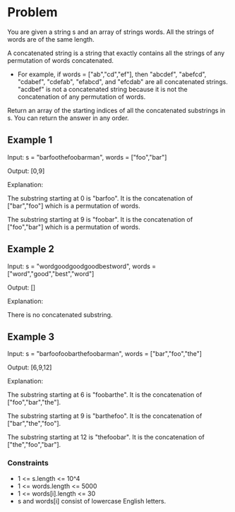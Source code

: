 # Problem

You are given a string s and an array of strings words. All the strings of words are of the same length.

A concatenated string is a string that exactly contains all the strings of any permutation of words concatenated.

- For example, if words = ["ab","cd","ef"], then "abcdef", "abefcd", "cdabef", "cdefab", "efabcd", and "efcdab" are all concatenated strings. "acdbef" is not a concatenated string because it is not the concatenation of any permutation of words.

Return an array of the starting indices of all the concatenated substrings in s. You can return the answer in any order.

## Example 1

Input: s = "barfoothefoobarman", words = ["foo","bar"]

Output: [0,9]

Explanation:

The substring starting at 0 is "barfoo". It is the concatenation of ["bar","foo"] which is a permutation of words.

The substring starting at 9 is "foobar". It is the concatenation of ["foo","bar"] which is a permutation of words.

## Example 2

Input: s = "wordgoodgoodgoodbestword", words = ["word","good","best","word"]

Output: []

Explanation:

There is no concatenated substring.

## Example 3

Input: s = "barfoofoobarthefoobarman", words = ["bar","foo","the"]

Output: [6,9,12]

Explanation:

The substring starting at 6 is "foobarthe". It is the concatenation of ["foo","bar","the"].

The substring starting at 9 is "barthefoo". It is the concatenation of ["bar","the","foo"].

The substring starting at 12 is "thefoobar". It is the concatenation of ["the","foo","bar"].

### Constraints
 
- 1 <= s.length <= 10^4
- 1 <= words.length <= 5000
- 1 <= words[i].length <= 30
- s and words[i] consist of lowercase English letters.
